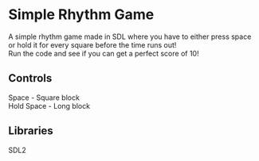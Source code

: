 # Simple Rhythm Game
A simple rhythm game made in SDL where you have to either press space or hold it for every square before the time runs out!  
Run the code and see if you can get a perfect score of 10!  

## Controls
Space - Square block  
Hold Space - Long block

## Libraries
SDL2
